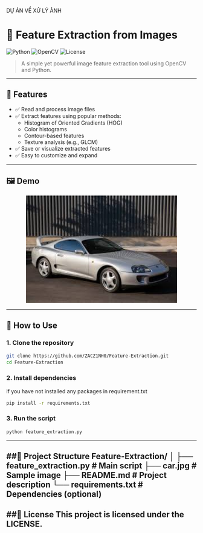 DỰ ÁN VỀ XỬ LÝ ẢNH
# 🧠 Feature Extraction from Images

![Python](https://img.shields.io/badge/Python-3.8+-blue?logo=python)
![OpenCV](https://img.shields.io/badge/OpenCV-4.x-green?logo=opencv)
![License](https://img.shields.io/badge/license-MIT-brightgreen)

> A simple yet powerful image feature extraction tool using OpenCV and Python.

---

## 📌 Features

- ✅ Read and process image files
- ✅ Extract features using popular methods:
  - Histogram of Oriented Gradients (HOG)
  - Color histograms
  - Contour-based features
  - Texture analysis (e.g., GLCM)
- ✅ Save or visualize extracted features
- ✅ Easy to customize and expand

---

## 🖼️ Demo

<p align="center">
  <img src="car.jpg" alt="Car Image" width="400"/>
</p>

---

## 🚀 How to Use

### 1. Clone the repository

```bash
git clone https://github.com/ZACZ1NH0/Feature-Extraction.git
cd Feature-Extraction
```

### 2. Install dependencies
if you have not installed any packages in requirement.txt
```bash
pip install -r requirements.txt
```
### 3. Run the script
```bash
python feature_extraction.py

```
---
##📂 Project Structure
Feature-Extraction/
│
├── feature_extraction.py     # Main script
├── car.jpg                   # Sample image
├── README.md                 # Project description
└── requirements.txt          # Dependencies (optional)
---
##📄 License
This project is licensed under the LICENSE.
---
